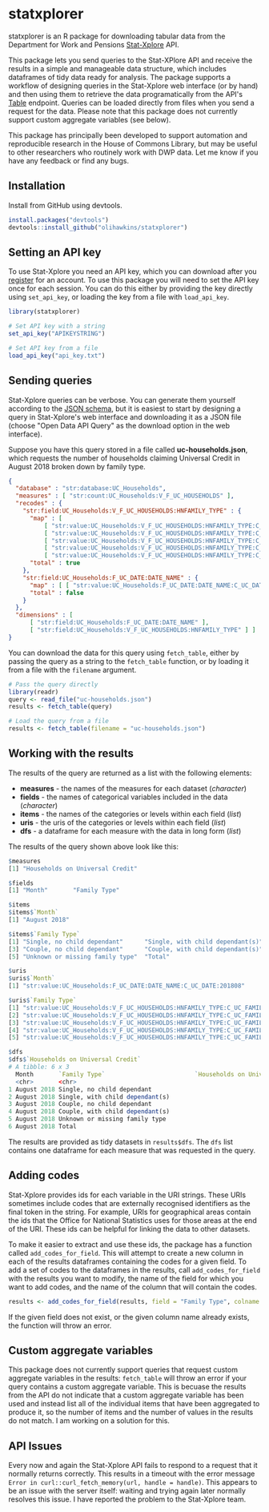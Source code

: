 # statxplorer

statxplorer is an R package for downloading tabular data from the Department for Work and Pensions [Stat-Xplore](https://stat-xplore.dwp.gov.uk/webapi/jsf/login.xhtml) API. 

This package lets you send queries to the Stat-XPlore API and receive the results in a simple and manageable data structure, which includes dataframes of tidy data ready for analysis. The package supports a workflow of designing queries in the Stat-Xplore web interface (or by hand) and then using them to retrieve the data programatically from the API's [Table](https://stat-xplore.dwp.gov.uk/webapi/online-help/Open-Data-API-Table.html) endpoint. Queries can be loaded directly from files when you send a request for the data. Please note that this package does not currently support custom aggregate variables (see below).

This package has principally been developed to support automation and reproducible research in the House of Commons Library, but may be useful to other researchers who routinely work with DWP data. Let me know if you have any feedback or find any bugs.

## Installation

Install from GitHub using devtools.

```r
install.packages("devtools")
devtools::install_github("olihawkins/statxplorer")
```

## Setting an API key

To use Stat-Xplore you need an API key, which you can download after you [register](https://stat-xplore.dwp.gov.uk/webapi/jsf/user/register.xhtml) for an account. To use this package you will need to set the API key once for each session. You can do this either by providing the key directly using `set_api_key`, or loading the key from a file with `load_api_key`.

```r
library(statxplorer)

# Set API key with a string
set_api_key("APIKEYSTRING")

# Set API key from a file
load_api_key("api_key.txt")

```

## Sending queries

Stat-Xplore queries can be verbose. You can generate them yourself according to the [JSON schema](https://stat-xplore.dwp.gov.uk/webapi/online-help/Open-Data-API-Table.html), but it is easiest to start by designing a query in Stat-Xplore's web interface and downloading it as a JSON file (choose "Open Data API Query" as the download option in the web interface).

Suppose you have this query stored in a file called **uc-households.json**, which requests the number of households claiming Universal Credit in August 2018 broken down by family type.

```json
{
  "database" : "str:database:UC_Households",
  "measures" : [ "str:count:UC_Households:V_F_UC_HOUSEHOLDS" ],
  "recodes" : {
    "str:field:UC_Households:V_F_UC_HOUSEHOLDS:HNFAMILY_TYPE" : {
      "map" : [
          [ "str:value:UC_Households:V_F_UC_HOUSEHOLDS:HNFAMILY_TYPE:C_UC_FAMILY_TYPE:1" ],
          [ "str:value:UC_Households:V_F_UC_HOUSEHOLDS:HNFAMILY_TYPE:C_UC_FAMILY_TYPE:2" ],
          [ "str:value:UC_Households:V_F_UC_HOUSEHOLDS:HNFAMILY_TYPE:C_UC_FAMILY_TYPE:3" ],
          [ "str:value:UC_Households:V_F_UC_HOUSEHOLDS:HNFAMILY_TYPE:C_UC_FAMILY_TYPE:4" ],
          [ "str:value:UC_Households:V_F_UC_HOUSEHOLDS:HNFAMILY_TYPE:C_UC_FAMILY_TYPE:99" ] ],
      "total" : true
    },
    "str:field:UC_Households:F_UC_DATE:DATE_NAME" : {
      "map" : [ [ "str:value:UC_Households:F_UC_DATE:DATE_NAME:C_UC_DATE:201808" ] ],
      "total" : false
    }
  },
  "dimensions" : [
      [ "str:field:UC_Households:F_UC_DATE:DATE_NAME" ],
      [ "str:field:UC_Households:V_F_UC_HOUSEHOLDS:HNFAMILY_TYPE" ] ]
}
```

You can download the data for this query using `fetch_table`, either by passing the query as a string to the `fetch_table` function, or by loading it from a file with the `filename` argument.

```r
# Pass the query directly
library(readr)
query <- read_file("uc-households.json")
results <- fetch_table(query)

# Load the query from a file
results <- fetch_table(filename = "uc-households.json")
```

## Working with the results

The results of the query are returned as a list with the following elements:

- **measures** - the names of the measures for each dataset (*character*)
- **fields** - the names of categorical variables included in the data (*character*)
- **items** - the names of the categories or levels within each field (*list*)
- **uris** - the uris of the categories or levels within each field (*list*)
- **dfs** - a dataframe for each measure with the data in long form (*list*)

The results of the query shown above look like this:

```r
$measures
[1] "Households on Universal Credit"

$fields
[1] "Month"       "Family Type"

$items
$items$`Month`
[1] "August 2018"

$items$`Family Type`
[1] "Single, no child dependant"      "Single, with child dependant(s)"
[3] "Couple, no child dependant"      "Couple, with child dependant(s)"
[5] "Unknown or missing family type"  "Total"                          

$uris
$uris$`Month`
[1] "str:value:UC_Households:F_UC_DATE:DATE_NAME:C_UC_DATE:201808"

$uris$`Family Type`
[1] "str:value:UC_Households:V_F_UC_HOUSEHOLDS:HNFAMILY_TYPE:C_UC_FAMILY_TYPE:1" 
[2] "str:value:UC_Households:V_F_UC_HOUSEHOLDS:HNFAMILY_TYPE:C_UC_FAMILY_TYPE:2" 
[3] "str:value:UC_Households:V_F_UC_HOUSEHOLDS:HNFAMILY_TYPE:C_UC_FAMILY_TYPE:3" 
[4] "str:value:UC_Households:V_F_UC_HOUSEHOLDS:HNFAMILY_TYPE:C_UC_FAMILY_TYPE:4" 
[5] "str:value:UC_Households:V_F_UC_HOUSEHOLDS:HNFAMILY_TYPE:C_UC_FAMILY_TYPE:99"

$dfs
$dfs$`Households on Universal Credit`
# A tibble: 6 x 3
  Month       `Family Type`                         `Households on Universal Credit`
  <chr>       <chr>                                                            <dbl>
1 August 2018 Single, no child dependant                                      625010
2 August 2018 Single, with child dependant(s)                                 251797
3 August 2018 Couple, no child dependant                                       35651
4 August 2018 Couple, with child dependant(s)                                  91236
5 August 2018 Unknown or missing family type                                       0
6 August 2018 Total                                                          1003697
```

The results are provided as tidy datasets in `results$dfs`. The `dfs` list contains one dataframe for each measure that was requested in the query.

## Adding codes

Stat-Xplore provides ids for each variable in the URI strings. These URIs sometimes include codes that are externally recognised identifiers as the final token in the string. For example, URIs for geographical areas contain the ids that the Office for National Statistics uses for those areas at the end of the URI. These ids can be helpful for linking the data to other datasets.

To make it easier to extract and use these ids, the package has a function called `add_codes_for_field`. This will attempt to create a new column in each of the results dataframes containing the codes for a given field. To add a set of codes to the dataframes in the results, call `add_codes_for_field` with the results you want to modify, the name of the field for which you want to add codes, and the name of the column that will contain the codes.

```r
results <- add_codes_for_field(results, field = "Family Type", colname = "Family Type Codes")
```

If the given field does not exist, or the given column name already exists, the function will throw an error. 

## Custom aggregate variables

This package does not currently support queries that request custom aggregate variables in the results: `fetch_table` will throw an error if your query contains a custom aggregate variable. This is becuase the results from the API do not indicate that a custom aggregate variable has been used and instead list all of the individual items that have been aggregated to produce it, so the number of items and the number of values in the results do not match. I am working on a solution for this.

## API Issues

Every now and again the Stat-Xplore API fails to respond to a request that it normally returns correctly. This results in a timeout with the error message `Error in curl::curl_fetch_memory(url, handle = handle)`. This appears to be an issue with the server itself: waiting and trying again later normally resolves this issue. I have reported the problem to the Stat-Xplore team. 
